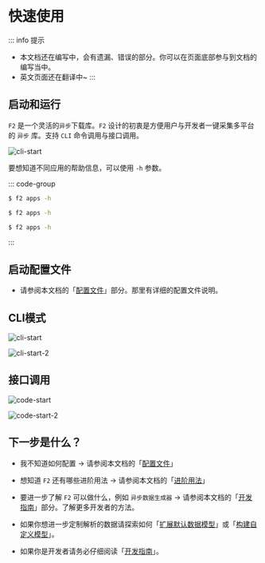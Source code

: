 # 快速使用

::: info 提示
- 本文档还在编写中，会有遗漏、错误的部分。你可以在页面底部参与到文档的编写当中。
- 英文页面还在翻译中~
:::

## 启动和运行

`F2` 是一个灵活的`异步`下载库。`F2` 设计的初衷是方便用户与开发者一键采集多平台的 `异步` 库。支持 `CLI` 命令调用与接口调用。

![cli-start](/f2-help.png)

要想知道不同应用的帮助信息，可以使用 `-h` 参数。

::: code-group

```sh [Windows]
$ f2 apps -h
```

```sh [Linux]
$ f2 apps -h
```

```sh [MacOS]
$ f2 apps -h
```
:::

## 启动配置文件

- 请参阅本文档的「[配置文件](/site-config)」部分。那里有详细的配置文件说明。

## CLI模式

![cli-start](/douyin/cli-start.png)

![cli-start-2](/douyin/cli-start-2.png)

## 接口调用

![code-start](/douyin/code-start.png)

![code-start-2](/douyin/code-start-2.png)

## 下一步是什么？

- 我不知道如何配置 -> 请参阅本文档的「[配置文件](/site-config)」

- 想知道 `F2` 还有哪些进阶用法 -> 请参阅本文档的「[进阶用法](/advance-guide)」

- 要进一步了解 `F2` 可以做什么，例如 `异步数据生成器` -> 请参阅本文档的「[开发指南](/guide/what-is-f2#)」部分。了解更多开发者的方法。

- 如果你想进一步定制解析的数据请探索如何「[扩展默认数据模型](#)」或「[构建自定义模型](#)」。

- 如果你是开发者请务必仔细阅读「[开发指南](/guide/what-is-f2)」。
